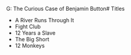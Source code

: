 G: The Curious Case of Benjamin Button# Titles

- A River Runs Through It
- Fight Club
- 12 Years a Slave
- The Big Short
- 12 Monkeys
